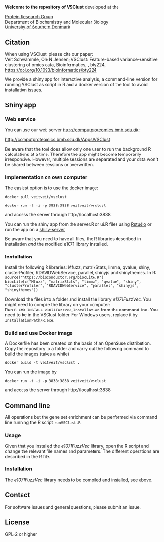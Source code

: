 **Welcome to the repository of VSClust**
developed at the

[Protein Research Group](http://www.sdu.dk/en/Om_SDU/Institutter_centre/Bmb_biokemi_og_molekylaer_biologi/Forskning/Forskningsgrupper/Protein.aspx)  
Department of Biochemistry and Molecular Biology  
[University of Southern Denmark](http://www.sdu.dk)  

## Citation
When using VSClust, please cite our paper:  
Veit Schwämmle, Ole N Jensen; VSClust: Feature-based variance-sensitive clustering of omics data, Bioinformatics, , bty224, https://doi.org/10.1093/bioinformatics/bty224

We provide a shiny app for interactive analysis, a command-line version for running VSClust as script in R and a docker version of the tool to avoid installation issues.

## Shiny app

### Web service

You can use our web server http://computproteomics.bmb.sdu.dk:

http://computproteomics.bmb.sdu.dk/Apps/VSClust

Be aware that the tool does allow only one user to run the background R calculations at a time. Therefore the app might become temporarily irresponsive. However, multiple sessions are separated and your data won't be shared between sessions or overwritten. 

### Implementation on own computer

The easiest option is to use the docker image:

`docker pull veitveit/vsclust`

`docker run -t -i -p 3838:3838 veitveit/vsclust`

and access the server through http://localhost:3838


You can run the shiny app from the server.R or ui.R files using [Rstudio](http://rstudio.com) or run the app on a [shiny-server](https://www.rstudio.com/products/shiny/shiny-server/)

Be aware that you need to have all files, the R libraries described in Installation *and* the modified e1071 library installed.


### Installation
Install the following R libraries: Mfuzz, matrixStats, limma, qvalue, shiny, clusterProfiler, RDAVIDWebService, parallel, shinyjs and shinythemes.
In R:
`source("https://bioconductor.org/biocLite.R")`   
`biocLite(c("Mfuzz", "matrixStats", "limma", "qvalue", "shiny", "clusterProfiler", "RDAVIDWebService", "parallel", "shinyjs", "shinythemes"))`

Download the files into a folder and install the library *e1071FuzzVec*. You might need to compile the library on your computer:  
Run `R CMD INSTALL e1071FuzzVec_Installation` from the command line. You need to be in the VSClust folder. For Windows users, replace `R` by `InstallationPath/R.exe`.

### Build and use Docker image
A Dockerfile has been created on the basis of an OpenSuse distribution. Copy the repository to a folder and carry out the following command to build the images (takes a while)

`docker build -t veitveit/vsclust .`

You can run the image by

`docker run -t -i -p 3838:3838 veitveit/vsclust`

and access the server through http://localhost:3838

## Command line 

All operations but the gene set enrichment can be performed via command line running the R script `runVSClust.R`

### Usage

Given that you installed the *e1071FuzzVec* library, open the R script and change the relevant file names and parameters. The different operations are described in the R file. 

### Installation
The *e1071FuzzVec* library needs to be compiled and installed, see above.

## Contact
For software issues and general questions, please submit an issue.

## License
GPL-2 or higher
